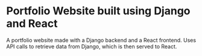 # Portfolio Website built using Django and React

A portfolio website made with a Django backend and a React frontend. Uses API calls to retrieve data from Django, which is then served to React. 
